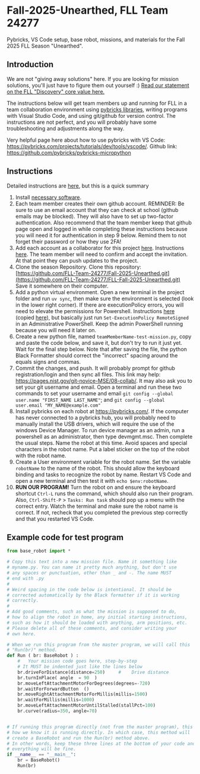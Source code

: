 # Fall-2025-Unearthed, FLL Team 24277
Pybricks, VS Code setup, base robot, missions, and materials for the Fall 2025 FLL Season "Unearthed".

##  Introduction

We are not "giving away solutions" here. If you are looking for mission solutions, you'll just have to figure them out yourself :) [Read our statement on the FLL "Discovery" core value here.](https://github.com/FLL-Team-24277/FLL-Fall-2025-Unearthed/blob/main/help/github/discovery.md)

The instructions below will get team members up and running for FLL in a team collaboration environment using [pybricks libraries](https://github.com/pybricks), writing programs with Visual Studio Code, and using git/github for version control. The instructions are not perfect, and you will probably have some troubleshooting and adjustments along the way.

Very helpful page here about how to use pybricks with VS Code: https://pybricks.com/projects/tutorials/dev/tools/vscode/. Github link: https://github.com/pybricks/pybricks-micropython

## Instructions

Detailed instructions are [here](https://github.com/MrGibbage/fll-pybricks-vscode-tutorial), but this is a quick summary

1. Install [necessary software](https://github.com/FLL-Team-24277/FLL-Fall-2025-Unearthed/blob/main/help/config/Software.md).
2. Each team member creates their own github account. REMINDER: Be sure to use an email account that they can check at school (github emails may be blocked). They will also have to set up two-factor authentication. Also recommend that the team member keep that github page open and logged in while completing these instructions because you will need it for authentication in step 9 below. Remind them to not forget their password or how they use 2FA!
3. Add each account as a collaborator for this project [here](https://github.com/FLL-Team-24277/FLL-Fall-2025-Unearthed/settings/access). Instructions [here](https://docs.github.com/en/account-and-profile/setting-up-and-managing-your-personal-account-on-github/managing-access-to-your-personal-repositories/inviting-collaborators-to-a-personal-repository). The team member will need to confirm and accept the invitation. At that point they can push updates to the project.
4. Clone the season Repository. Clone this repository: [https://github.com/FLL-Team-24277/Fall-2025-Unearthed.git](https://github.com/FLL-Team-24277/FLL-Fall-2025-Unearthed.git) Save it somewhere on their computer.
5. Add a python virtual environment. Open a new terminal in the project folder and run `uv sync`, then make sure the environment is selected (look in the lower right corner). If there are executionPolicy errors, you will need to elevate the permissions for Powershell. Instructions [here](https://tecadmin.net/powershell-running-scripts-is-disabled-system/) (copied [here](https://github.com/FLL-Team-24277/FLL-Fall-2025-Unearthed/blob/main/help/config/executionPolicyError.md)), but basically just run `Set-ExecutionPolicy RemoteSigned` in an Administrative PowerShell. Keep the admin PowerShell running because you will need it later on.
6. Create a new python file, named `teamMemberName-test-mission.py`, copy and paste the code below, and save it, but don't try to run it just yet. Wait for the final step below. Note that after saving the file, the python Black Formatter should correct the "incorrect" spacing around the equals signs and commas.
7. Commit the changes, and push. It will probably prompt for github registration/login and then sync all files. This link may help: https://pages.nist.gov/git-novice-MSE/08-collab/. It may also ask you to set your git username and email. Open a terminal and run these two commands to set your username and email `git config --global user.name "FIRST_NAME LAST_NAME"`; and `git config --global user.email "MY_NAME@example.com"`
8. Install pybricks on each robot at https://pybricks.com/. If the computer has never connected to a pybricks hub, you will probably need to manually install the USB drivers, which will require the use of the windows Device Manager. To run device manager as an admin, run a powershell as an administrator, then type devmgmt.msc. Then complete the usual steps. Name the robot at this time. Avoid spaces and special characters in the robot name. Put a label sticker on the top of the robot with the robot name.
9. Create a User environment variable for the robot name. Set the variable `robotName` to the name of the robot. This should allow the keyboard binding and tasks to recognize the robot by name. Restart VS Code and open a new terminal and then test it with `echo $env:robotName`.
10. **RUN OUR PROGRAM!** Turn the robot on and ensure the keyboard shortcut `Ctrl-L` runs the command, which should also run their program. Also, `Ctrl-Shift-P` > `Tasks: Run task` should pop up a menu with the correct entry. Watch the terminal and make sure the robot name is correct. If not, recheck that you completed the previous step correctly and that you restarted VS Code.

## Example code for test program

~~~python
from base_robot import *

# Copy this text into a new mission file. Name it something like
# myname.py. You can name it pretty much anything, but don't use
# any spaces or punctuation, other than _ and -. The name MUST
# end with .py
#
# Weird spacing in the code below is intentional. It should be
# corrected automatically by the Black formatter if it is working
# correctly.
#
# Add good comments, such as what the mission is supposed to do,
# how to align the robot in home, any initial starting instructions,
# such as how it should be loaded with anything, arm positions, etc.
# Please delete all of these comments, and consider writing your
# own here.

# When we run this program from the master program, we will call this
# "Run(br)" method.
def Run ( br: BaseRobot ) :  
    #   Your mission code goes here, step-by-step
    # It MUST be indented just like the lines below
    br.driveForDistance(distance=250)     #    Drive distance
    br.turnInPlace( angle  = 90  )
    br.moveLeftAttachmentMotorForDegrees(degrees=-720)
    br.waitForForwardButton  ()
    br.moveRightAttachmentMotorForMillis(millis=1500)
    br.waitForMillis(millis=1000)
    br.moveLeftAttachmentMotorUntilStalled(stallPct=100)
    br.curve(radius=350, angle=70)


# If running this program directly (not from the master program), this is
# how we know it is running directly. In which case, this method will
# create a BaseRobot and run the Run(br) method above.
# In other words, keep these three lines at the bottom of your code and
# everything will be fine.
if __name__ == "__main__":
    br = BaseRobot()
    Run(br)
~~~
